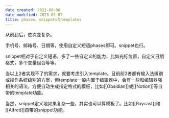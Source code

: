 ```yaml
---
date created: 2022-08-06
date modified: 2023-03-07
title: phases、snippets与templates
---
```


从前到后，依次变复杂。

手机号、邮箱号、日期等，使用自定义短语phases即可。snippet也行。

snippet相对于自定义短语，多了一些自定义的能力，比如光标位置，自定义日期格式，多个变量组合等等。

当以上2者实现不了的需求，就要考虑引入template。目前前2者都有输入法级别或操作系统级别的方案，但template一般内置于编辑器中，会有一些和编辑器强相关的语法，方便自动生成指定格式的模板，比如[[Obsidian]]或[[Notion]]等自带的template功能。

当然，snippet定义地如果复杂一些，其实也可以算模板了。比如[[Raycast]]和[[Alfred]]自带的snippet功能。
